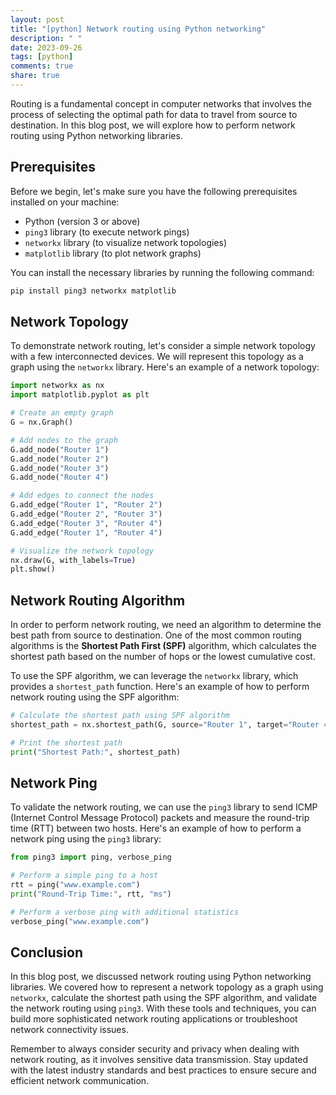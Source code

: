 ```yaml
---
layout: post
title: "[python] Network routing using Python networking"
description: " "
date: 2023-09-26
tags: [python]
comments: true
share: true
---
```


Routing is a fundamental concept in computer networks that involves the process of selecting the optimal path for data to travel from source to destination. In this blog post, we will explore how to perform network routing using Python networking libraries.

## Prerequisites

Before we begin, let's make sure you have the following prerequisites installed on your machine:

- Python (version 3 or above)
- `ping3` library (to execute network pings)
- `networkx` library (to visualize network topologies)
- `matplotlib` library (to plot network graphs)

You can install the necessary libraries by running the following command:

```python
pip install ping3 networkx matplotlib
```

## Network Topology

To demonstrate network routing, let's consider a simple network topology with a few interconnected devices. We will represent this topology as a graph using the `networkx` library. Here's an example of a network topology:

```python
import networkx as nx
import matplotlib.pyplot as plt

# Create an empty graph
G = nx.Graph()

# Add nodes to the graph
G.add_node("Router 1")
G.add_node("Router 2")
G.add_node("Router 3")
G.add_node("Router 4")

# Add edges to connect the nodes
G.add_edge("Router 1", "Router 2")
G.add_edge("Router 2", "Router 3")
G.add_edge("Router 3", "Router 4")
G.add_edge("Router 1", "Router 4")

# Visualize the network topology
nx.draw(G, with_labels=True)
plt.show()
```

## Network Routing Algorithm

In order to perform network routing, we need an algorithm to determine the best path from source to destination. One of the most common routing algorithms is the **Shortest Path First (SPF)** algorithm, which calculates the shortest path based on the number of hops or the lowest cumulative cost.

To use the SPF algorithm, we can leverage the `networkx` library, which provides a `shortest_path` function. Here's an example of how to perform network routing using the SPF algorithm:

```python
# Calculate the shortest path using SPF algorithm
shortest_path = nx.shortest_path(G, source="Router 1", target="Router 4")

# Print the shortest path
print("Shortest Path:", shortest_path)
```

## Network Ping

To validate the network routing, we can use the `ping3` library to send ICMP (Internet Control Message Protocol) packets and measure the round-trip time (RTT) between two hosts. Here's an example of how to perform a network ping using the `ping3` library:

```python
from ping3 import ping, verbose_ping

# Perform a simple ping to a host
rtt = ping("www.example.com")
print("Round-Trip Time:", rtt, "ms")

# Perform a verbose ping with additional statistics
verbose_ping("www.example.com")
```

## Conclusion

In this blog post, we discussed network routing using Python networking libraries. We covered how to represent a network topology as a graph using `networkx`, calculate the shortest path using the SPF algorithm, and validate the network routing using `ping3`. With these tools and techniques, you can build more sophisticated network routing applications or troubleshoot network connectivity issues.

Remember to always consider security and privacy when dealing with network routing, as it involves sensitive data transmission. Stay updated with the latest industry standards and best practices to ensure secure and efficient network communication.